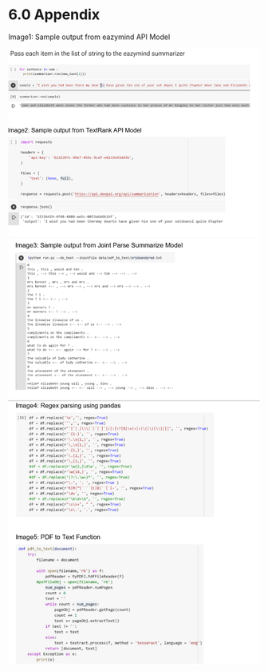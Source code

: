 # 6.0 Appendix 


Image1: Sample output from eazymind API Model 

![](Images/Appendix1.PNG)
![](Images/Appendix2.PNG)
![](Images/Appendix3.PNG)
